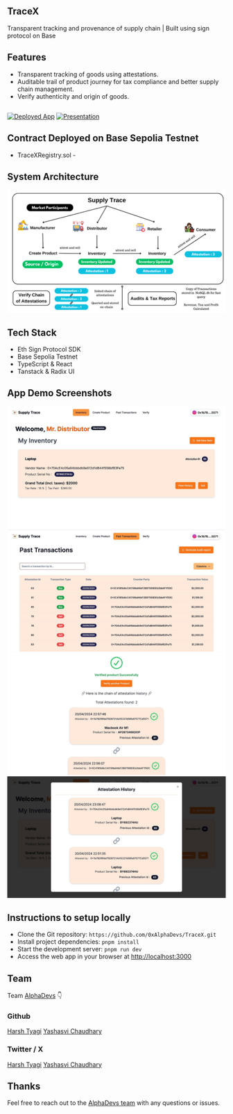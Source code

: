 ## TraceX

Transparent tracking and provenance of supply chain | Built using sign protocol on Base

## Features

- Transparent tracking of goods using attestations.
- Auditable trail of product journey for tax compliance and better supply chain management.
- Verify authenticity and origin of goods.

##

[![Deployed App](https://img.shields.io/badge/Deployed%20App-Violet?style=for-the-badge&logo=website&color=violet)](https://alphadevs.dev)
[![Presentation](https://img.shields.io/badge/Presentation-Dark%20Indigo?style=for-the-badge&logo=website&color=3b5998)](https://docs.google.com/presentation/d/15K4sFAMuGPwWHLnEHocL3IiMbMkKD92nwwm5lID9f2o/edit?usp=sharing)

## Contract Deployed on Base Sepolia Testnet

- TraceXRegistry.sol - [](https://sepolia.basescab.org/address/)

## System Architecture

![image](/public/system-architecture.png)

## Tech Stack

- Eth Sign Protocol SDK
- Base Sepolia Testnet
- TypeScript & React
- Tanstack & Radix UI

## App Demo Screenshots

![image](/public/app/1.jpg)
![image](/public/app/2.jpg)
![image](/public/app/3.jpg)
![image](/public/app/4.jpg)

## Instructions to setup locally

- Clone the Git repository: `https://github.com/0xAlphaDevs/TraceX.git`
- Install project dependencies: `pnpm install`
- Start the development server: `pnpm run dev`
- Access the web app in your browser at [http://localhost:3000](http://localhost:3000)

## Team

Team [AlphaDevs](https://alphadevs.dev) 👇

### Github

[Harsh Tyagi](https://github.com/mr-harshtyagi) [Yashasvi Chaudhary](https://github.com/0xyshv)

### Twitter / X

[Harsh Tyagi](https://twitter.com/mr_harshtyagi) [Yashasvi Chaudhary](https://twitter.com/0xyshv)

## Thanks

Feel free to reach out to the [AlphaDevs team](https://alphadevs.dev) with any questions or issues.
